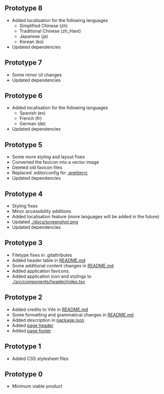 ## Prototype 8

- Added localisation for the following languages
  - Simplified Chinese (zh)
  - Traditional Chinese (zh_Hant)
  - Japanese (ja)
  - Korean (ko)
- Updated dependencies

## Prototype 7

- Some minor UI changes
- Updated dependencies

## Prototype 6

- Added localisation for the following languages
  - Spanish (es)
  - French (fr)
  - German (de)
- Updated dependencies

## Prototype 5

- Some more styling and layout fixes
- Converted the favicon into a vector image
- Deleted old favicon files
- Replaced .editorconfig for [.prettierrc](./.prettierrc)
- Updated dependencies

## Prototype 4

- Styling fixes
- Minor accessibility additions
- Added localisation feature (more languages will be added in the future)
- Updated [./docs/screenshot.png](./docs/screenshot.png)
- Updated dependencies

## Prototype 3

- Filetype fixes in .gitattributes
- Added header table in [README.md](./README.md)
- Some additional content changes in [README.md](./README.md)
- Added application favicons.
- Added application icon and stylings to [./src/components/header/index.tsx](./src/components/header/index.tsx)

## Prototype 2

- Added credits to Vite in [README.md](./README.md)
- Some formatting and grammatical changes in [README.md](./README.md)
- Added description in [package.json](./package.json)
- Added [page header](./src/components/header)
- Added [page footer](./src/components/footer)

## Prototype 1

- Added CSS stylesheet files

## Prototype 0

- Minimum viable product
